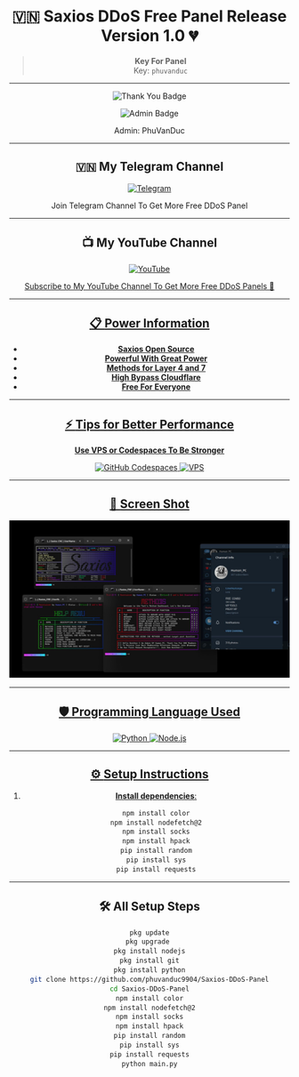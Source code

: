 <div align="center">

    
# 🇻🇳 **Saxios DDoS Free Panel Release Version 1.0** 💔
> **Key For Panel**  
> Key: `phuvanduc`
---

<p align="center">
    <img src="https://img.shields.io/badge/Thank%20You%20For%20Using%20Our%20Services!-purple?style=for-the-badge&logo=thank-you&logoColor=white" alt="Thank You Badge">
</p>

<p align="center">
    <img src="https://img.shields.io/badge/Admin-PhuVanDuc-blue?style=for-the-badge&logo=github&logoColor=white" alt="Admin Badge">
</p>
<p align="center">
    Admin: PhuVanDuc
</p>

---
## 🇻🇳 **My Telegram Channel**
<p align="center">
  <a href="https://t.me/+UTE4B-tDP945ZDU1">
    <img src="https://img.shields.io/badge/Telegram-Join%20Now-blue?logo=telegram&logoColor=white&style=for-the-badge" alt="Telegram">
  </a>
  <p align="center"> 
  Join Telegram Channel To Get More Free DDoS Panel
</p>

---


## 📺 **My YouTube Channel**  
<p align="center"> 
  <a href="https://www.youtube.com/@phuvanducreal">
    <img src="https://img.shields.io/badge/YouTube-PhuVanDucReal-red?logo=youtube&logoColor=white&style=for-the-badge" alt="YouTube">
  <p align="center">  
  Subscribe to My YouTube Channel To Get More Free DDoS Panels 💠
</p>

---

## 📋 **Power Information**
-  **Saxios Open Source**
-  **Powerful With Great Power**
-  **Methods for Layer 4 and 7**
-  **High Bypass Cloudflare**
-  **Free For Everyone**

---

## ⚡ **Tips for Better Performance**  
**Use VPS or Codespaces To Be Stronger**

<p align="center">
    <img src="https://img.shields.io/badge/GitHub%20Codespaces-Enabled-blue?logo=github&logoColor=white&style=for-the-badge" alt="GitHub Codespaces">
    <img src="https://img.shields.io/badge/VPS-Recommended-red?style=for-the-badge" alt="VPS">
</p>

---

## 📸 **Screen Shot**
![Screen Shot](IMG_20250114_152734_869.jpg)

---

## 🛡️ **Programming Language Used**

<p align="center">
    <img src="https://img.shields.io/badge/python-3.12-blue?logo=python&logoColor=white&style=for-the-badge" alt="Python">
    <img src="https://img.shields.io/badge/node.js-16.x-green?logo=nodedotjs&logoColor=white&style=for-the-badge" alt="Node.js">
</p>

---

## ⚙️ **Setup Instructions**

1. **Install dependencies**:
    ```sh
    npm install color
    npm install nodefetch@2
    npm install socks
    npm install hpack
    pip install random
    pip install sys
    pip install requests
    ```

---

## 🛠 **All Setup Steps**

```sh
pkg update
pkg upgrade 
pkg install nodejs
pkg install git
pkg install python
git clone https://github.com/phuvanduc9904/Saxios-DDoS-Panel
cd Saxios-DDoS-Panel
npm install color
npm install nodefetch@2
npm install socks
npm install hpack
pip install random
pip install sys
pip install requests
python main.py
